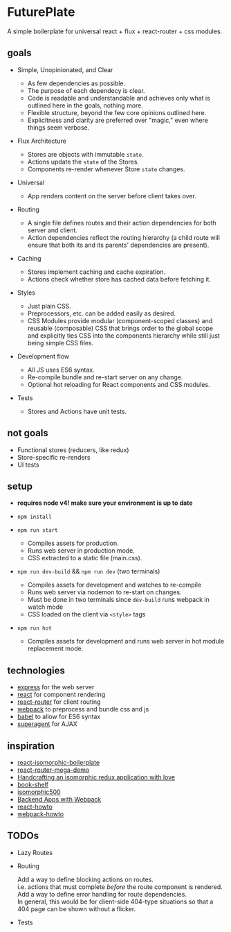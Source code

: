 # FuturePlate

A simple boilerplate for universal react + flux + react-router + css modules.

## goals

* Simple, Unopinionated, and Clear

    * As few dependencies as possible.
    * The purpose of each dependecy is clear.
    * Code is readable and understandable and achieves only what is outlined here in the goals, nothing more.
    * Flexible structure, beyond the few core opinions outlined here.
    * Explicitness and clarity are preferred over "magic," even where things seem verbose.

* Flux Architecture

    * Stores are objects with immutable `state`.
    * Actions update the `state` of the Stores.
    * Components re-render whenever Store `state` changes.

* Universal

    * App renders content on the server before client takes over.

* Routing

    * A single file defines routes and their action dependencies for both server and client.
    * Action dependencies reflect the routing hierarchy (a child route will ensure that both its and its parents' dependencies are present).

* Caching

    * Stores implement caching and cache expiration.
    * Actions check whether store has cached data before fetching it.

* Styles

    * Just plain CSS.
    * Preprocessors, etc. can be added easily as desired.
    * CSS Modules provide modular (component-scoped classes) and reusable (composable) CSS that brings order to the global scope and explicitly ties CSS into the components hierarchy while still just being simple CSS files.

* Development flow

    * All JS uses ES6 syntax.
    * Re-compile bundle and re-start server on any change.
    * Optional hot reloading for React components and CSS modules.

* Tests

    * Stores and Actions have unit tests.

## not goals

* Functional stores (reducers, like redux)
* Store-specific re-renders
* UI tests

## setup

* **requires node v4! make sure your environment is up to date**
* `npm install`
* `npm run start`

    * Compiles assets for production.
    * Runs web server in production mode.
    * CSS extracted to a static file (main.css).

* `npm run dev-build` && `npm run dev` (two terminals)

    * Compiles assets for development and watches to re-compile
    * Runs web server via nodemon to re-start on changes.
    * Must be done in two terminals since `dev-build` runs webpack in watch mode
    * CSS loaded on the client via `<style>` tags

* `npm run hot`

    * Compiles assets for development and runs web server in hot module replacement mode.

## technologies

* [express](http://expressjs.com/en/index.html) for the web server
* [react](https://facebook.github.io/react/) for component rendering
* [react-router](https://github.com/rackt/react-router) for client routing
* [webpack](https://webpack.github.io/) to preprocess and bundle css and js
* [babel](https://babeljs.io/) to allow for ES6 syntax
* [superagent](http://visionmedia.github.io/superagent/) for AJAX


## inspiration

* [react-isomorphic-boilerplate](http://jmfurlott.com/tutorial-setting-up-a-simple-isomorphic-react-app/)
* [react-router-mega-demo](https://github.com/rackt/react-router-mega-demo)
* [Handcrafting an isomorphic redux application with love](https://medium.com/front-end-developers/handcrafting-an-isomorphic-redux-application-with-love-40ada4468af4#.n33zx5ee0)
* [book-shelf](https://github.com/jarsbe/book-shelf/tree/isomorphic)
* [isomorphic500](https://github.com/gpbl/isomorphic500)
* [Backend Apps with Webpack](http://jlongster.com/Backend-Apps-with-Webpack--Part-I)
* [react-howto](https://github.com/petehunt/react-howto)
* [webpack-howto](https://github.com/petehunt/webpack-howto)

## TODOs

* Lazy Routes
* Routing

    Add a way to define blocking actions on routes.  
    i.e. actions that must complete *before* the route component is rendered.  
    Add a way to define error handling for route dependencies.  
    In general, this would be for client-side 404-type situations so that
    a 404 page can be shown without a flicker.

* Tests

